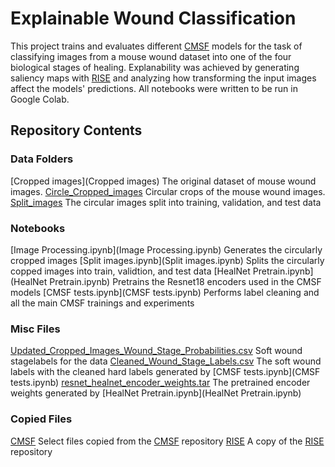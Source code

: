 # Explainable Wound Classification
This project trains and evaluates different [CMSF](https://github.com/UMBCvision/CMSF) models for the task of classifying images from a mouse wound dataset into one of the four biological stages of healing. Explanability was achieved by generating saliency maps with [RISE](https://github.com/eclique/RISE) and analyzing how transforming the input images affect the models' predictions. All notebooks were written to be run in Google Colab.

## Repository Contents

### Data Folders
[Cropped images](Cropped images) The original dataset of mouse wound images.
[Circle_Cropped_images](Circle_Cropped_images) Circular crops of the mouse wound images.
[Split_images](Split_images) The circular images split into training, validation, and test data

### Notebooks
[Image Processing.ipynb](Image Processing.ipynb) Generates the circularly cropped images
[Split images.ipynb](Split images.ipynb) Splits the circularly copped images into train, validtion, and test data
[HealNet Pretrain.ipynb](HealNet Pretrain.ipynb) Pretrains the Resnet18 encoders used in the CMSF models
[CMSF tests.ipynb](CMSF tests.ipynb) Performs label cleaning and all the main CMSF trainings and experiments

### Misc Files
[Updated_Cropped_Images_Wound_Stage_Probabilities.csv](Updated_Cropped_Images_Wound_Stage_Probabilities.csv) Soft wound stagelabels for the data
[Cleaned_Wound_Stage_Labels.csv](Cleaned_Wound_Stage_Labels.csv) The soft wound labels with the cleaned hard labels generated by [CMSF tests.ipynb](CMSF tests.ipynb)
[resnet_healnet_encoder_weights.tar](resnet_healnet_encoder_weights.tar) The pretrained encoder weights generated by [HealNet Pretrain.ipynb](HealNet Pretrain.ipynb)

### Copied Files
[CMSF](CMSF) Select files copied from the [CMSF](https://github.com/UMBCvision/CMSF) repository
[RISE](RISE) A copy of the [RISE](https://github.com/eclique/RISE) repository